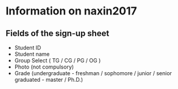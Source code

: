 # Information on naxin2017

## Fields of the sign-up sheet
- Student ID
- Student name
- Group Select ( TG / CG / PG / OG )
- Photo (not compulsory)
- Grade (undergraduate - freshman / sophomore / junior / senior graduated - master / Ph.D.)
